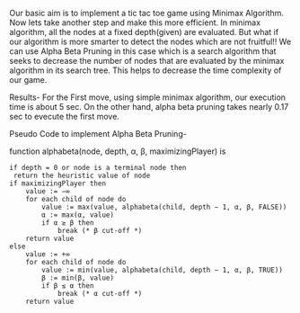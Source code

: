 Our basic aim is to implement a tic tac toe game using Minimax Algorithm. Now lets take another step and make this more efficient. 
In minimax algorithm, all the nodes at a fixed depth(given) are evaluated. But what if our algorithm is more smarter to detect the nodes which are not fruitful!!
We can use Alpha Beta Pruning in this case which is a search algorithm that seeks to decrease the number of nodes that are evaluated by the minimax algorithm in its search tree.
This helps to decrease the time complexity of our game.

Results- For the First move, using simple minimax algorithm, our execution time is about 5 sec. On the other hand, alpha beta pruning takes nearly 0.17 sec to evecute the first move.

Pseudo Code to implement Alpha Beta Pruning- 


function alphabeta(node, depth, α, β, maximizingPlayer) is
     
    if depth = 0 or node is a terminal node then
     return the heuristic value of node
    if maximizingPlayer then
        value := −∞
        for each child of node do
            value := max(value, alphabeta(child, depth − 1, α, β, FALSE))
            α := max(α, value)
            if α ≥ β then
                break (* β cut-off *)
        return value
    else
        value := +∞
        for each child of node do
            value := min(value, alphabeta(child, depth − 1, α, β, TRUE))
            β := min(β, value)
            if β ≤ α then
                break (* α cut-off *)
        return value
